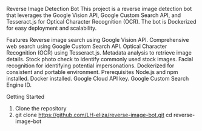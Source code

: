 Reverse Image Detection Bot
This project is a reverse image detection bot that leverages the Google Vision API, Google Custom Search API, and Tesseract.js for Optical Character Recognition (OCR). The bot is Dockerized for easy deployment and scalability.

Features
Reverse image search using Google Vision API.
Comprehensive web search using Google Custom Search API.
Optical Character Recognition (OCR) using Tesseract.js.
Metadata analysis to retrieve image details.
Stock photo check to identify commonly used stock images.
Facial recognition for identifying potential impersonations.
Dockerized for consistent and portable environment.
Prerequisites
Node.js and npm installed.
Docker installed.
Google Cloud API key.
Google Custom Search Engine ID.

Getting Started
1. Clone the repository
2. git clone https://github.com/LH-eliza/reverse-image-bot.git
cd reverse-image-bot


